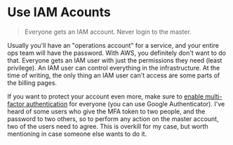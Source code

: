 # Use IAM Acounts

> Everyone gets an IAM account. Never login to the master.

Usually you'll have an "operations account" for a service, and your entire ops team will have the password. With AWS, you definitely don't want to do that. Everyone gets an IAM user with just the permissions they need (least privilege). An IAM user can control everything in the infrastructure. At the time of writing, the only thing an IAM user can't access are some parts of the billing pages.

If you want to protect your account even more, make sure to [enable multi-factor authentication](http://aws.amazon.com/iam/details/mfa/) for everyone (you can use Google Authenticator). I've heard of some users who give the MFA token to two people, and the password to two others, so to perform any action on the master account, two of the users need to agree. This is overkill for my case, but worth mentioning in case someone else wants to do it.

